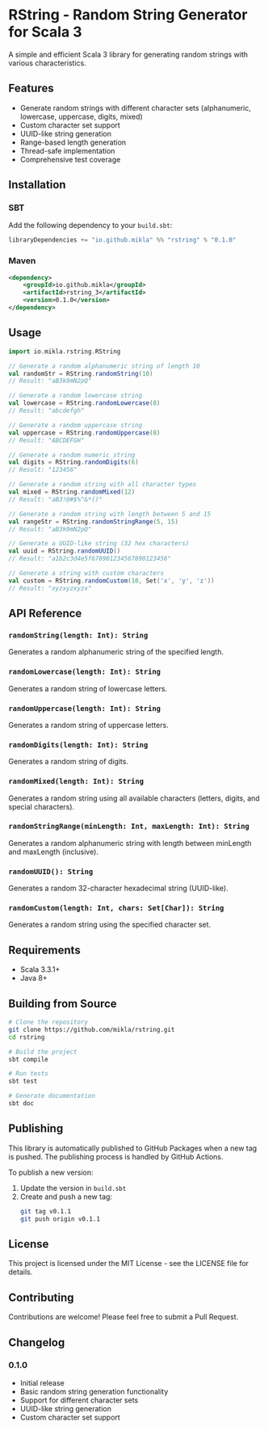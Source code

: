 # RString - Random String Generator for Scala 3

A simple and efficient Scala 3 library for generating random strings with various characteristics.

## Features

- Generate random strings with different character sets (alphanumeric, lowercase, uppercase, digits, mixed)
- Custom character set support
- UUID-like string generation
- Range-based length generation
- Thread-safe implementation
- Comprehensive test coverage

## Installation

### SBT

Add the following dependency to your `build.sbt`:

```scala
libraryDependencies += "io.github.mikla" %% "rstring" % "0.1.0"
```

### Maven

```xml
<dependency>
    <groupId>io.github.mikla</groupId>
    <artifactId>rstring_3</artifactId>
    <version>0.1.0</version>
</dependency>
```

## Usage

```scala
import io.mikla.rstring.RString

// Generate a random alphanumeric string of length 10
val randomStr = RString.randomString(10)
// Result: "aB3k9mN2pQ"

// Generate a random lowercase string
val lowercase = RString.randomLowercase(8)
// Result: "abcdefgh"

// Generate a random uppercase string
val uppercase = RString.randomUppercase(8)
// Result: "ABCDEFGH"

// Generate a random numeric string
val digits = RString.randomDigits(6)
// Result: "123456"

// Generate a random string with all character types
val mixed = RString.randomMixed(12)
// Result: "aB3!@#$%^&*()"

// Generate a random string with length between 5 and 15
val rangeStr = RString.randomStringRange(5, 15)
// Result: "aB3k9mN2pQ"

// Generate a UUID-like string (32 hex characters)
val uuid = RString.randomUUID()
// Result: "a1b2c3d4e5f678901234567890123456"

// Generate a string with custom characters
val custom = RString.randomCustom(10, Set('x', 'y', 'z'))
// Result: "xyzxyzxyzx"
```

## API Reference

### `randomString(length: Int): String`
Generates a random alphanumeric string of the specified length.

### `randomLowercase(length: Int): String`
Generates a random string of lowercase letters.

### `randomUppercase(length: Int): String`
Generates a random string of uppercase letters.

### `randomDigits(length: Int): String`
Generates a random string of digits.

### `randomMixed(length: Int): String`
Generates a random string using all available characters (letters, digits, and special characters).

### `randomStringRange(minLength: Int, maxLength: Int): String`
Generates a random alphanumeric string with length between minLength and maxLength (inclusive).

### `randomUUID(): String`
Generates a random 32-character hexadecimal string (UUID-like).

### `randomCustom(length: Int, chars: Set[Char]): String`
Generates a random string using the specified character set.

## Requirements

- Scala 3.3.1+
- Java 8+

## Building from Source

```bash
# Clone the repository
git clone https://github.com/mikla/rstring.git
cd rstring

# Build the project
sbt compile

# Run tests
sbt test

# Generate documentation
sbt doc
```

## Publishing

This library is automatically published to GitHub Packages when a new tag is pushed. The publishing process is handled by GitHub Actions.

To publish a new version:

1. Update the version in `build.sbt`
2. Create and push a new tag:
   ```bash
   git tag v0.1.1
   git push origin v0.1.1
   ```

## License

This project is licensed under the MIT License - see the LICENSE file for details.

## Contributing

Contributions are welcome! Please feel free to submit a Pull Request.

## Changelog

### 0.1.0
- Initial release
- Basic random string generation functionality
- Support for different character sets
- UUID-like string generation
- Custom character set support 